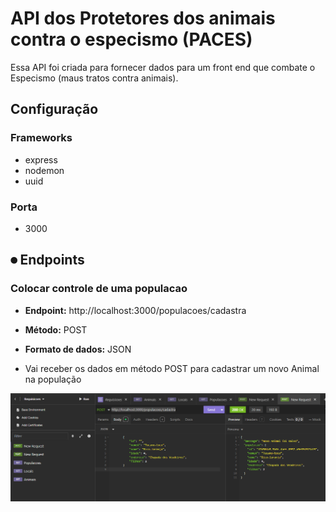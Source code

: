 # API dos Protetores dos animais contra o especismo (PACES)

Essa API foi criada para fornecer dados para um front end que combate o Especismo (maus tratos contra animais).

## Configuração

### Frameworks
 * express
 * nodemon
 * uuid

### Porta
* 3000

## ⏺ Endpoints

### Colocar controle de uma populacao

* **Endpoint:** http://localhost:3000/populacoes/cadastra

* **Método:** POST

* **Formato de dados:** JSON

* Vai receber os dados em método POST para cadastrar um novo Animal na população

![Exemplo de entrada e resposta:](/assets/images/populacoesPost.png)